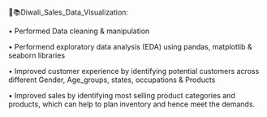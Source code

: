 💫📚Diwali_Sales_Data_Visualization:


• Performed Data cleaning & manipulation

• Performend exploratory data analysis (EDA) using pandas, matplotlib & seaborn libraries

• Improved customer experience by identifying potential customers across different Gender, Age_groups, states, occupations & Products

• Improved sales by identifying most selling product categories and products, which can help to plan inventory and hence meet the demands.
